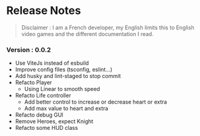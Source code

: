 # Release Notes

> Disclaimer : I am a French developer, my English limits this to English video games and the different documentation I read.

### Version : 0.0.2

- Use ViteJs instead of esbuild
- Improve config files (tsconfig, eslint...)
- Add husky and lint-staged to stop commit
- Refacto Player
  - Using Linear to smooth speed
- Refacto Life controller
  - Add better control to increase or decrease heart or extra
  - Add max value to heart and extra
- Refacto debug GUI
- Remove Heroes, expect Knight
- Refacto some HUD class
